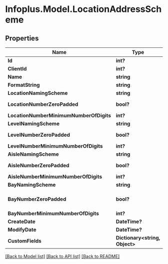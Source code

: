 # Infoplus.Model.LocationAddressScheme
## Properties

Name | Type | Description | Notes
------------ | ------------- | ------------- | -------------
**Id** | **int?** |  | [optional] 
**ClientId** | **int?** |  | 
**Name** | **string** |  | 
**FormatString** | **string** |  | 
**LocationNamingScheme** | **string** |  | 
**LocationNumberZeroPadded** | **bool?** |  | [default to false]
**LocationNumberMinimumNumberOfDigits** | **int?** |  | [optional] 
**LevelNamingScheme** | **string** |  | 
**LevelNumberZeroPadded** | **bool?** |  | [default to false]
**LevelNumberMinimumNumberOfDigits** | **int?** |  | [optional] 
**AisleNamingScheme** | **string** |  | 
**AisleNumberZeroPadded** | **bool?** |  | [default to false]
**AisleNumberMinimumNumberOfDigits** | **int?** |  | [optional] 
**BayNamingScheme** | **string** |  | [optional] 
**BayNumberZeroPadded** | **bool?** |  | [optional] [default to false]
**BayNumberMinimumNumberOfDigits** | **int?** |  | [optional] 
**CreateDate** | **DateTime?** |  | [optional] 
**ModifyDate** | **DateTime?** |  | [optional] 
**CustomFields** | **Dictionary&lt;string, Object&gt;** |  | [optional] 

[[Back to Model list]](../README.md#documentation-for-models) [[Back to API list]](../README.md#documentation-for-api-endpoints) [[Back to README]](../README.md)

